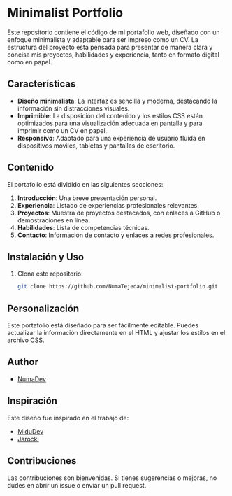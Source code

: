# Minimalist Portfolio

Este repositorio contiene el código de mi portafolio web, diseñado con un enfoque minimalista y adaptable para ser impreso como un CV. La estructura del proyecto está pensada para presentar de manera clara y concisa mis proyectos, habilidades y experiencia, tanto en formato digital como en papel.

## Características

- **Diseño minimalista**: La interfaz es sencilla y moderna, destacando la información sin distracciones visuales.
- **Imprimible**: La disposición del contenido y los estilos CSS están optimizados para una visualización adecuada en pantalla y para imprimir como un CV en papel.
- **Responsivo**: Adaptado para una experiencia de usuario fluida en dispositivos móviles, tabletas y pantallas de escritorio.

## Contenido

El portafolio está dividido en las siguientes secciones:

1. **Introducción**: Una breve presentación personal.
2. **Experiencia**: Listado de experiencias profesionales relevantes.
3. **Proyectos**: Muestra de proyectos destacados, con enlaces a GitHub o demostraciones en línea.
4. **Habilidades**: Lista de competencias técnicas.
5. **Contacto**: Información de contacto y enlaces a redes profesionales.

## Instalación y Uso

1. Clona este repositorio:
   ```bash
   git clone https://github.com/NumaTejeda/minimalist-portfolio.git

##



## Personalización

Este portafolio está diseñado para ser fácilmente editable. Puedes actualizar la información directamente en el HTML y ajustar los estilos en el archivo CSS.

## Author

- [NumaDev](https://numadev-portfolio.vercel.app/)

## Inspiración

Este diseño fue inspirado en el trabajo de:

- [MiduDev](https://midu.dev/)
- [Jarocki](https://jarocki.me/)

## Contribuciones
Las contribuciones son bienvenidas. Si tienes sugerencias o mejoras, no dudes en abrir un issue o enviar un pull request.


